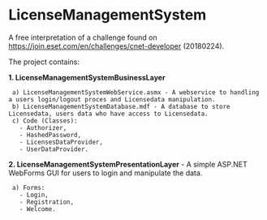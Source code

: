 # LicenseManagementSystem

A free interpretation of a challenge found on https://join.eset.com/en/challenges/cnet-developer (20180224).


The project contains:<br/>

**1. LicenseManagementSystemBusinessLayer**

     a) LicenseManagementSystemWebService.asmx - A webservice to handling a users login/logout proces and Licensedata manipulation.
     b) LicenseManagementSystemDatabase.mdf - A database to store Licensedata, users data who have access to Licensedata.
     c) Code (Classes):
       - Authorizer,
       - HashedPassword,
       - LicensesDataProvider,
       - UserDataProvider.

**2. LicenseManagementSystemPresentationLayer** - A simple ASP.NET WebForms GUI for users to login and manipulate the data.

     a) Forms:
       - Login,
       - Registration,
       - Welcome.
      
